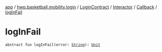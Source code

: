 [app](../../../../index.md) / [hwp.basketball.mobility.login](../../../index.md) / [LoginContract](../../index.md) / [Interactor](../index.md) / [Callback](index.md) / [logInFail](.)

# logInFail

`abstract fun logInFail(error: `[`String`](https://kotlinlang.org/api/latest/jvm/stdlib/kotlin/-string/index.html)`): `[`Unit`](https://kotlinlang.org/api/latest/jvm/stdlib/kotlin/-unit/index.html)